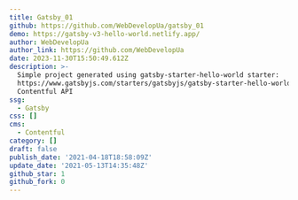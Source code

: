```yaml
---
title: Gatsby_01
github: https://github.com/WebDevelopUa/gatsby_01
demo: https://gatsby-v3-hello-world.netlify.app/
author: WebDevelopUa
author_link: https://github.com/WebDevelopUa
date: 2023-11-30T15:50:49.612Z
description: >-
  Simple project generated using gatsby-starter-hello-world starter:
  https://www.gatsbyjs.com/starters/gatsbyjs/gatsby-starter-hello-world with
  Contentful API
ssg:
  - Gatsby
css: []
cms:
  - Contentful
category: []
draft: false
publish_date: '2021-04-18T18:58:09Z'
update_date: '2021-05-13T14:35:48Z'
github_star: 1
github_fork: 0
---
```

